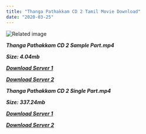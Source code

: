 ```yaml
---
title: "Thanga Pathakkam CD 2 Tamil Movie Download"
date: "2020-03-25"
---
```


![Related image](https://img.discogs.com/9_bi11mMEo--0JQJs1SD2z0tZz8=/fit-in/600x596/filters:strip_icc():format(jpeg):mode_rgb():quality(90)/discogs-images/R-9321902-1478554213-6010.jpeg.jpg)

**_Thanga Pathakkam CD 2 Sample Part.mp4_**

**_Size: 4.04mb_**

**_[Download Server 1](http://b5.wetransfer.vip/files/{b8ae04a0e9ab0f9e64837bab03a252825878f388f00779843f60cec38aa445db}20Actor{b8ae04a0e9ab0f9e64837bab03a252825878f388f00779843f60cec38aa445db}20Hits{b8ae04a0e9ab0f9e64837bab03a252825878f388f00779843f60cec38aa445db}20Collection/Sivaji{b8ae04a0e9ab0f9e64837bab03a252825878f388f00779843f60cec38aa445db}20Movies{b8ae04a0e9ab0f9e64837bab03a252825878f388f00779843f60cec38aa445db}20Collections/Thanga{b8ae04a0e9ab0f9e64837bab03a252825878f388f00779843f60cec38aa445db}20Pathakkam{b8ae04a0e9ab0f9e64837bab03a252825878f388f00779843f60cec38aa445db}20CD2{b8ae04a0e9ab0f9e64837bab03a252825878f388f00779843f60cec38aa445db}20(1974)/Thanga{b8ae04a0e9ab0f9e64837bab03a252825878f388f00779843f60cec38aa445db}20Pathakkam{b8ae04a0e9ab0f9e64837bab03a252825878f388f00779843f60cec38aa445db}20CD2{b8ae04a0e9ab0f9e64837bab03a252825878f388f00779843f60cec38aa445db}20{b8ae04a0e9ab0f9e64837bab03a252825878f388f00779843f60cec38aa445db}20Sample{b8ae04a0e9ab0f9e64837bab03a252825878f388f00779843f60cec38aa445db}20HD.mp4)_**

**_[Download Server 2](http://b5.wetransfer.vip/files/{b8ae04a0e9ab0f9e64837bab03a252825878f388f00779843f60cec38aa445db}20Actor{b8ae04a0e9ab0f9e64837bab03a252825878f388f00779843f60cec38aa445db}20Hits{b8ae04a0e9ab0f9e64837bab03a252825878f388f00779843f60cec38aa445db}20Collection/Sivaji{b8ae04a0e9ab0f9e64837bab03a252825878f388f00779843f60cec38aa445db}20Movies{b8ae04a0e9ab0f9e64837bab03a252825878f388f00779843f60cec38aa445db}20Collections/Thanga{b8ae04a0e9ab0f9e64837bab03a252825878f388f00779843f60cec38aa445db}20Pathakkam{b8ae04a0e9ab0f9e64837bab03a252825878f388f00779843f60cec38aa445db}20CD2{b8ae04a0e9ab0f9e64837bab03a252825878f388f00779843f60cec38aa445db}20(1974)/Thanga{b8ae04a0e9ab0f9e64837bab03a252825878f388f00779843f60cec38aa445db}20Pathakkam{b8ae04a0e9ab0f9e64837bab03a252825878f388f00779843f60cec38aa445db}20CD2{b8ae04a0e9ab0f9e64837bab03a252825878f388f00779843f60cec38aa445db}20{b8ae04a0e9ab0f9e64837bab03a252825878f388f00779843f60cec38aa445db}20Sample{b8ae04a0e9ab0f9e64837bab03a252825878f388f00779843f60cec38aa445db}20HD.mp4)_**

**_Thanga Pathakkam CD 2 Single Part.mp4_**

**_Size: 337.24mb_**

**_[Download Server 1](http://b5.wetransfer.vip/files/{b8ae04a0e9ab0f9e64837bab03a252825878f388f00779843f60cec38aa445db}20Actor{b8ae04a0e9ab0f9e64837bab03a252825878f388f00779843f60cec38aa445db}20Hits{b8ae04a0e9ab0f9e64837bab03a252825878f388f00779843f60cec38aa445db}20Collection/Sivaji{b8ae04a0e9ab0f9e64837bab03a252825878f388f00779843f60cec38aa445db}20Movies{b8ae04a0e9ab0f9e64837bab03a252825878f388f00779843f60cec38aa445db}20Collections/Thanga{b8ae04a0e9ab0f9e64837bab03a252825878f388f00779843f60cec38aa445db}20Pathakkam{b8ae04a0e9ab0f9e64837bab03a252825878f388f00779843f60cec38aa445db}20CD2{b8ae04a0e9ab0f9e64837bab03a252825878f388f00779843f60cec38aa445db}20(1974)/Thanga{b8ae04a0e9ab0f9e64837bab03a252825878f388f00779843f60cec38aa445db}20Pathakkam{b8ae04a0e9ab0f9e64837bab03a252825878f388f00779843f60cec38aa445db}20CD2{b8ae04a0e9ab0f9e64837bab03a252825878f388f00779843f60cec38aa445db}20{b8ae04a0e9ab0f9e64837bab03a252825878f388f00779843f60cec38aa445db}20Single{b8ae04a0e9ab0f9e64837bab03a252825878f388f00779843f60cec38aa445db}20Part{b8ae04a0e9ab0f9e64837bab03a252825878f388f00779843f60cec38aa445db}20HD.mp4)_**

**_[Download Server 2](http://b5.wetransfer.vip/files/{b8ae04a0e9ab0f9e64837bab03a252825878f388f00779843f60cec38aa445db}20Actor{b8ae04a0e9ab0f9e64837bab03a252825878f388f00779843f60cec38aa445db}20Hits{b8ae04a0e9ab0f9e64837bab03a252825878f388f00779843f60cec38aa445db}20Collection/Sivaji{b8ae04a0e9ab0f9e64837bab03a252825878f388f00779843f60cec38aa445db}20Movies{b8ae04a0e9ab0f9e64837bab03a252825878f388f00779843f60cec38aa445db}20Collections/Thanga{b8ae04a0e9ab0f9e64837bab03a252825878f388f00779843f60cec38aa445db}20Pathakkam{b8ae04a0e9ab0f9e64837bab03a252825878f388f00779843f60cec38aa445db}20CD2{b8ae04a0e9ab0f9e64837bab03a252825878f388f00779843f60cec38aa445db}20(1974)/Thanga{b8ae04a0e9ab0f9e64837bab03a252825878f388f00779843f60cec38aa445db}20Pathakkam{b8ae04a0e9ab0f9e64837bab03a252825878f388f00779843f60cec38aa445db}20CD2{b8ae04a0e9ab0f9e64837bab03a252825878f388f00779843f60cec38aa445db}20{b8ae04a0e9ab0f9e64837bab03a252825878f388f00779843f60cec38aa445db}20Single{b8ae04a0e9ab0f9e64837bab03a252825878f388f00779843f60cec38aa445db}20Part{b8ae04a0e9ab0f9e64837bab03a252825878f388f00779843f60cec38aa445db}20HD.mp4)_**
